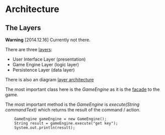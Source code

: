 # Architecture

## The Layers

**Warning** [2014.12.16] Currently not there.

There are three [layers](http://en.wikipedia.org/wiki/Multitier_architecture):  

- User Interface Layer (presentation)
- Game Engine Layer (logic layer)
- Persistence Layer (data layer)

There is also an diagram [layer architecture](https://raw.githubusercontent.com/verhagen/JAdventure/master/src/site/resources/images/diagrams/overview_layer_architecture.png)

The most important class here is the _GameEngine_ as it is the [facade](http://en.wikipedia.org/wiki/Facade_pattern) to the game.

The most important method is the _GameEngine_ is _execute(String commandText)_ which returns the result of the command / action.

```
    GameEngine gameEngine = new GameEngine();
    String result = gameEngine.execute("get key");
    System.out.println(result);
```

